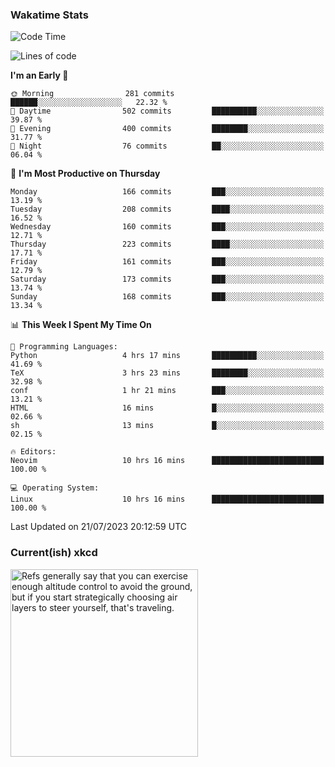 ### Wakatime Stats
<!--START_SECTION:waka-->
![Code Time](http://img.shields.io/badge/Code%20Time-1%2C833%20hrs%2012%20mins-blue)

![Lines of code](https://img.shields.io/badge/From%20Hello%20World%20I%27ve%20Written-771.9%20thousand%20lines%20of%20code-blue)

**I'm an Early 🐤** 

```text
🌞 Morning                281 commits         ██████░░░░░░░░░░░░░░░░░░░   22.32 % 
🌆 Daytime                502 commits         ██████████░░░░░░░░░░░░░░░   39.87 % 
🌃 Evening                400 commits         ████████░░░░░░░░░░░░░░░░░   31.77 % 
🌙 Night                  76 commits          ██░░░░░░░░░░░░░░░░░░░░░░░   06.04 % 
```
📅 **I'm Most Productive on Thursday** 

```text
Monday                   166 commits         ███░░░░░░░░░░░░░░░░░░░░░░   13.19 % 
Tuesday                  208 commits         ████░░░░░░░░░░░░░░░░░░░░░   16.52 % 
Wednesday                160 commits         ███░░░░░░░░░░░░░░░░░░░░░░   12.71 % 
Thursday                 223 commits         ████░░░░░░░░░░░░░░░░░░░░░   17.71 % 
Friday                   161 commits         ███░░░░░░░░░░░░░░░░░░░░░░   12.79 % 
Saturday                 173 commits         ███░░░░░░░░░░░░░░░░░░░░░░   13.74 % 
Sunday                   168 commits         ███░░░░░░░░░░░░░░░░░░░░░░   13.34 % 
```


📊 **This Week I Spent My Time On** 

```text
💬 Programming Languages: 
Python                   4 hrs 17 mins       ██████████░░░░░░░░░░░░░░░   41.69 % 
TeX                      3 hrs 23 mins       ████████░░░░░░░░░░░░░░░░░   32.98 % 
conf                     1 hr 21 mins        ███░░░░░░░░░░░░░░░░░░░░░░   13.21 % 
HTML                     16 mins             █░░░░░░░░░░░░░░░░░░░░░░░░   02.66 % 
sh                       13 mins             █░░░░░░░░░░░░░░░░░░░░░░░░   02.15 % 

🔥 Editors: 
Neovim                   10 hrs 16 mins      █████████████████████████   100.00 % 

💻 Operating System: 
Linux                    10 hrs 16 mins      █████████████████████████   100.00 % 
```


 Last Updated on 21/07/2023 20:12:59 UTC
<!--END_SECTION:waka-->

### Current(ish) xkcd
<a id="xkcd-a" title="Refs generally say that you can exercise enough altitude control to avoid the ground, but if you start strategically choosing air layers to steer yourself, that's traveling." href="https://www.xkcd.com" target="_blank">
        <img align="center" id="xkcd-img" src="https://imgs.xkcd.com/comics/global_atmospheric_circulation.png" alt="Refs generally say that you can exercise enough altitude control to avoid the ground, but if you start strategically choosing air layers to steer yourself, that's traveling." height=300 />
</a>
